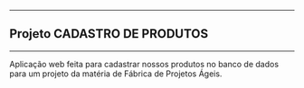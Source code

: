 ----------------------------
Projeto CADASTRO DE PRODUTOS
----------------------------

----------------------------
Aplicação web feita para cadastrar nossos produtos no banco de dados para um projeto da matéria de Fábrica de Projetos Ágeis.

